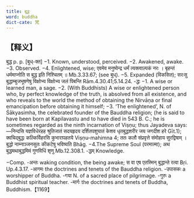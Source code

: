 ```yaml
---
title: बुद्ध 
word: buddha
dict-cate: 梵
---
```

## 【释义】
बुद्ध p. p. [बुध्-क्त] −1. Known, understood, perceived. −2. Awakened, awake. −3. Observed. −4. Enlightened, wise; एवमेव मनुष्येन्द्र धर्मं त्यक्त्वाल्पकं नरः । बृहन्तं धर्ममाप्नोति स बुद्ध इति निश्चितम् ॥ Mb.3.33.67; (see बुध्). −5. Expanded (विकसित); सरःसु बुद्धाम्बुजभूषणेषु विक्षोभ्य विक्षोभ्य जलं पिबन्ति Rām.4.30.41;5.14.24.
-द्धः −1. A wise or learned man, a sage. −2. (With Buddhists) A wise or enlightened person who, by perfect knowledge of the truth, is absolved from all existence, and who reveals to the world the method of obtaining the Nirvāṇa or final emancipation before obtaining it himself; −3. ‘The enlightened’, N. of Śākyasimha, the celebrated founder of the Bauddha religion; (he is said to have been born at Kapilavastu and to have died in 543 B. C.; he is sometimes regarded as the ninth incarnation of Viṣṇu; thus Jayadeva says:—निन्दसि यज्ञविधेरहह श्रुतिजातं सदयहृदय दर्शितपशुघातं केशव धृतबुद्धशरीर जय जगदीश हरे Gīt.1); क्वचिद्बुद्धः कल्किर्विहरसि कुभारापहतये Viṣṇu-mahimna 4; ततः कलौ संप्रवृत्ते संमोहाय सुरद्विषाम् । बुद्धो नाम्नाञ्जनसुतः कीकटेषु भविष्यति Bhāg. −4.The Supreme Soul (परमात्मा); अथ बुद्धमथाबुद्धमिमं गुणविधिं शृणु Mb.12.308.1.
-द्धम् Knowledge.

−Comp.
-अन्तः waking condition, the being awake; स वा एष एतस्मिन् बुद्धान्ते रत्वा Bṛi. Up.4.3.17.
-आगमः the doctrines and tenets of the Bauddha religion.
-उपासकः a worshipper of Buddha.
-गया N. of a sacred place of pilgrimage.
-गुरुः a Buddhist spiritual teacher.
-मार्गः the doctrines and tenets of Buddha, Buddhism.【1169】
